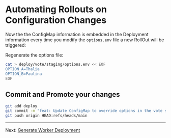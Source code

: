 # Automating Rollouts on Configuration Changes

Now the the ConfigMap information is embedded in the Deployment information every time you modify the `options.env` file a new RollOut will be triggered:

Regenerate the options file:

```sh
cat > deploy/vote/staging/options.env << EOF
OPTION_A=Thalia
OPTION_B=Paulina
EOF
```

## Commit and Promote your changes

```sh
git add deploy
git commit -m "feat: Update ConfigMap to override options in the vote site"
git push origin HEAD:refs/heads/main
```

---
Next: [Generate Worker Deployment](./12-Generate-Worker-Deployment.md)